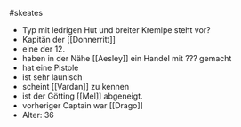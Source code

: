 #skeates
- Typ mit ledrigen Hut und breiter Kremlpe steht vor? 
- Kapitän der [[Donnerritt]]
- eine der 12.
- haben in der Nähe [[Aesley]] ein Handel mit ??? gemacht
- hat eine Pistole
- ist sehr launisch
- scheint [[Vardan]] zu kennen
- ist der Götting [[Mel]] abgeneigt.
- vorheriger Captain war [[Drago]]
- Alter: 36
